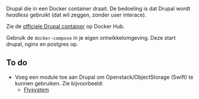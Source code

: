 Drupal die in een Docker container draait. De bedoeling is dat Drupal wordt _headless_ gebruikt (dat wil zeggen, zonder user interace).

Zie de [officiele Drupal container](https://hub.docker.com/_/drupal/) op Docker Hub.

Gebruik de `docker-compose` in je eigen ontwikkelomgeving. Deze start drupal, nginx en postgres op.

## To do
- Voeg een module toe aan Drupal om Openstack/ObjectStorage (Swift) te kunnen gebruiken. Zie bijvoorbeeld:
  *  [Flysystem](https://www.drupal.org/project/flysystem)

